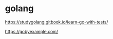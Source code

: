 # golang




https://studygolang.gitbook.io/learn-go-with-tests/    


https://gobyexample.com/   


